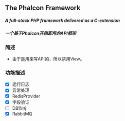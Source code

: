 ## The Phalcon Framework

##### A full-stack PHP framework delivered as a C-extension
##### 一个基于Phalcon开箱即用的API框架


### 简述
- 由于是用来写API的，所以禁用View。

### 功能描述
- [x] 运行日志
- [x] 异常处理
- [x] RedisProvider
- [x] 字段验证
- [ ] DB监听
- [x] RabbitMQ